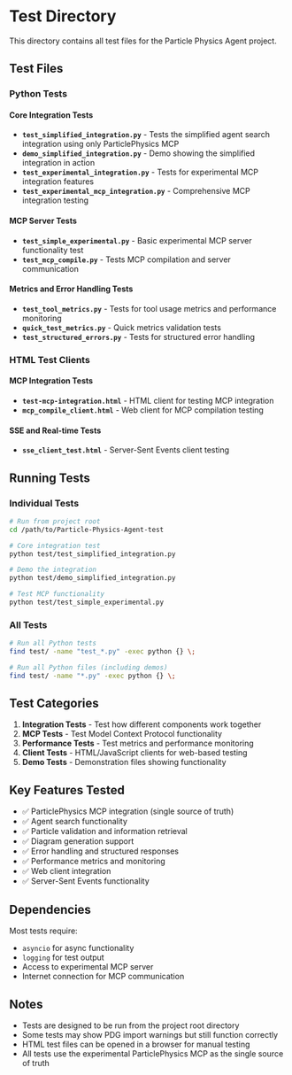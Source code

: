 # Test Directory

This directory contains all test files for the Particle Physics Agent project.

## Test Files

### Python Tests

#### Core Integration Tests
- **`test_simplified_integration.py`** - Tests the simplified agent search integration using only ParticlePhysics MCP
- **`demo_simplified_integration.py`** - Demo showing the simplified integration in action
- **`test_experimental_integration.py`** - Tests for experimental MCP integration features
- **`test_experimental_mcp_integration.py`** - Comprehensive MCP integration testing

#### MCP Server Tests  
- **`test_simple_experimental.py`** - Basic experimental MCP server functionality test
- **`test_mcp_compile.py`** - Tests MCP compilation and server communication

#### Metrics and Error Handling Tests
- **`test_tool_metrics.py`** - Tests for tool usage metrics and performance monitoring
- **`quick_test_metrics.py`** - Quick metrics validation tests
- **`test_structured_errors.py`** - Tests for structured error handling

### HTML Test Clients

#### MCP Integration Tests
- **`test-mcp-integration.html`** - HTML client for testing MCP integration
- **`mcp_compile_client.html`** - Web client for MCP compilation testing

#### SSE and Real-time Tests
- **`sse_client_test.html`** - Server-Sent Events client testing

## Running Tests

### Individual Tests
```bash
# Run from project root
cd /path/to/Particle-Physics-Agent-test

# Core integration test
python test/test_simplified_integration.py

# Demo the integration
python test/demo_simplified_integration.py

# Test MCP functionality
python test/test_simple_experimental.py
```

### All Tests
```bash
# Run all Python tests
find test/ -name "test_*.py" -exec python {} \;

# Run all Python files (including demos)
find test/ -name "*.py" -exec python {} \;
```

## Test Categories

1. **Integration Tests** - Test how different components work together
2. **MCP Tests** - Test Model Context Protocol functionality
3. **Performance Tests** - Test metrics and performance monitoring
4. **Client Tests** - HTML/JavaScript clients for web-based testing
5. **Demo Tests** - Demonstration files showing functionality

## Key Features Tested

- ✅ ParticlePhysics MCP integration (single source of truth)
- ✅ Agent search functionality  
- ✅ Particle validation and information retrieval
- ✅ Diagram generation support
- ✅ Error handling and structured responses
- ✅ Performance metrics and monitoring
- ✅ Web client integration
- ✅ Server-Sent Events functionality

## Dependencies

Most tests require:
- `asyncio` for async functionality
- `logging` for test output
- Access to experimental MCP server
- Internet connection for MCP communication

## Notes

- Tests are designed to be run from the project root directory
- Some tests may show PDG import warnings but still function correctly
- HTML test files can be opened in a browser for manual testing
- All tests use the experimental ParticlePhysics MCP as the single source of truth
